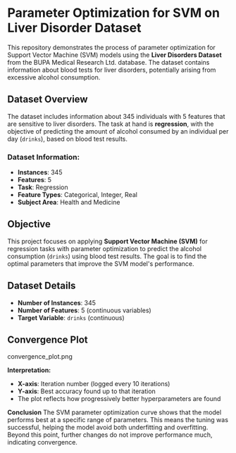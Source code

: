 # Parameter Optimization for SVM on Liver Disorder Dataset

This repository demonstrates the process of parameter optimization for Support Vector Machine (SVM) models using the **Liver Disorders Dataset** from the BUPA Medical Research Ltd. database. The dataset contains information about blood tests for liver disorders, potentially arising from excessive alcohol consumption.

## Dataset Overview

The dataset includes information about 345 individuals with 5 features that are sensitive to liver disorders. The task at hand is **regression**, with the objective of predicting the amount of alcohol consumed by an individual per day (`drinks`), based on blood test results.

### Dataset Information:
- **Instances**: 345
- **Features**: 5
- **Task**: Regression
- **Feature Types**: Categorical, Integer, Real
- **Subject Area**: Health and Medicine

## Objective

This project focuses on applying **Support Vector Machine (SVM)** for regression tasks with parameter optimization to predict the alcohol consumption (`drinks`) using blood test results. The goal is to find the optimal parameters that improve the SVM model's performance.

## Dataset Details

- **Number of Instances**: 345
- **Number of Features**: 5 (continuous variables)
- **Target Variable**: `drinks` (continuous)

## Convergence Plot

convergence_plot.png

**Interpretation:**

- **X-axis**: Iteration number (logged every 10 iterations)
- **Y-axis**: Best accuracy found up to that iteration
- The plot reflects how progressively better hyperparameters are found

**Conclusion**
The SVM parameter optimization curve shows that the model performs best at a specific range of parameters. This means the tuning was successful, helping the model avoid both underfitting and overfitting. Beyond this point, further changes do not improve performance much, indicating convergence.
